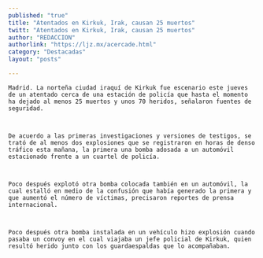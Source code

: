 ```yaml
---
published: "true"
title: "Atentados en Kirkuk, Irak, causan 25 muertos"
twitt: "Atentados en Kirkuk, Irak, causan 25 muertos"
author: "REDACCION"
authorlink: "https://ljz.mx/acercade.html"
category: "Destacadas"
layout: "posts"

---
```



  
    Madrid. La norteña ciudad iraquí de Kirkuk fue escenario este jueves de un atentado cerca de una estación de policía que hasta el momento ha dejado al menos 25 muertos y unos 70 heridos, señalaron fuentes de seguridad.
  
  
  
    De acuerdo a las primeras investigaciones y versiones de testigos, se trató de al menos dos explosiones que se registraron en horas de denso tráfico esta mañana, la primera una bomba adosada a un automóvil estacionado frente a un cuartel de policía.
  
  
  
    Poco después explotó otra bomba colocada también en un automóvil, la cual estalló en medio de la confusión que había generado la primera y que aumentó el número de víctimas, precisaron reportes de prensa internacional.
  
  
  
    Poco después otra bomba instalada en un vehículo hizo explosión cuando pasaba un convoy en el cual viajaba un jefe policial de Kirkuk, quien resultó herido junto con los guardaespaldas que lo acompañaban.
  


